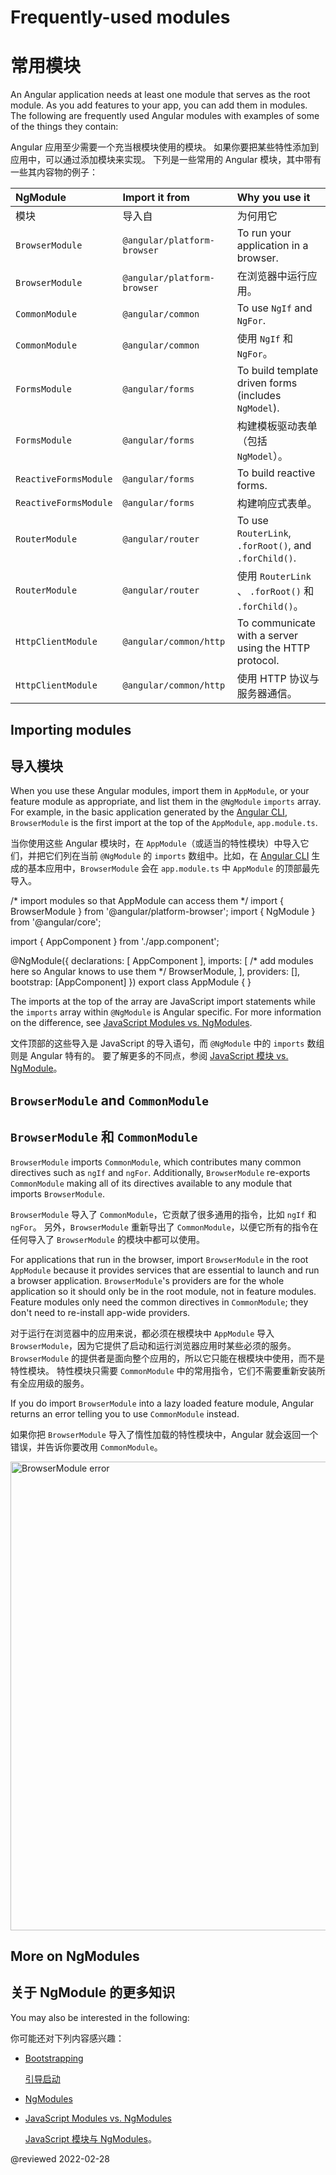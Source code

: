 # Frequently-used modules

# 常用模块

An Angular application needs at least one module that serves as the root module.
As you add features to your app, you can add them in modules.
The following are frequently used Angular modules with examples of some of the things they contain:

Angular 应用至少需要一个充当根模块使用的模块。
如果你要把某些特性添加到应用中，可以通过添加模块来实现。
下列是一些常用的 Angular 模块，其中带有一些其内容物的例子：

| NgModule | Import it from | Why you use it |
| :------- | :------------- | :------------- |
| 模块 | 导入自 | 为何用它 |
| `BrowserModule` | `@angular/platform-browser` | To run your application in a browser. |
| `BrowserModule` | `@angular/platform-browser` | 在浏览器中运行应用。 |
| `CommonModule` | `@angular/common` | To use `NgIf` and `NgFor`. |
| `CommonModule` | `@angular/common` | 使用 `NgIf` 和 `NgFor`。 |
| `FormsModule` | `@angular/forms` | To build template driven forms (includes `NgModel`). |
| `FormsModule` | `@angular/forms` | 构建模板驱动表单（包括 `NgModel`）。 |
| `ReactiveFormsModule` | `@angular/forms` | To build reactive forms. |
| `ReactiveFormsModule` | `@angular/forms` | 构建响应式表单。 |
| `RouterModule` | `@angular/router` | To use `RouterLink`, `.forRoot()`, and `.forChild()`. |
| `RouterModule` | `@angular/router` | 使用 `RouterLink` 、 `.forRoot()` 和 `.forChild()`。 |
| `HttpClientModule` | `@angular/common/http` | To communicate with a server using the HTTP protocol. |
| `HttpClientModule` | `@angular/common/http` | 使用 HTTP 协议与服务器通信。 |

## Importing modules

## 导入模块

When you use these Angular modules, import them in `AppModule`, or your feature module as appropriate, and list them in the `@NgModule` `imports` array.
For example, in the basic application generated by the [Angular CLI](cli), `BrowserModule` is the first import at the top of the `AppModule`, `app.module.ts`.

当你使用这些 Angular 模块时，在 `AppModule`（或适当的特性模块）中导入它们，并把它们列在当前 `@NgModule` 的 `imports` 数组中。比如，在 [Angular CLI](cli) 生成的基本应用中，`BrowserModule` 会在 `app.module.ts` 中 `AppModule` 的顶部最先导入。

<code-example format="typescript" language="typescript">

/* import modules so that AppModule can access them */
import { BrowserModule } from '&commat;angular/platform-browser';
import { NgModule } from '&commat;angular/core';

import { AppComponent } from './app.component';

&commat;NgModule({
  declarations: [
    AppComponent
  ],
  imports: [ /* add modules here so Angular knows to use them */
    BrowserModule,
  ],
  providers: [],
  bootstrap: [AppComponent]
})
export class AppModule { }

</code-example>

The imports at the top of the array are JavaScript import statements while the `imports` array within `@NgModule` is Angular specific.
For more information on the difference, see [JavaScript Modules vs. NgModules](guide/ngmodule-vs-jsmodule).

文件顶部的这些导入是 JavaScript 的导入语句，而 `@NgModule` 中的 `imports` 数组则是 Angular 特有的。
要了解更多的不同点，参阅 [JavaScript 模块 vs. NgModule](guide/ngmodule-vs-jsmodule)。

## `BrowserModule` and `CommonModule`

## `BrowserModule` 和 `CommonModule`

`BrowserModule` imports `CommonModule`, which contributes many common directives such as `ngIf` and `ngFor`.
Additionally, `BrowserModule` re-exports `CommonModule` making all of its directives available to any module that imports `BrowserModule`.

`BrowserModule` 导入了 `CommonModule`，它贡献了很多通用的指令，比如 `ngIf` 和 `ngFor`。
另外，`BrowserModule` 重新导出了 `CommonModule`，以便它所有的指令在任何导入了 `BrowserModule` 的模块中都可以使用。

For applications that run in the browser, import `BrowserModule` in the root `AppModule` because it provides services that are essential to launch and run a browser application.
`BrowserModule`'s providers are for the whole application so it should only be in the root module, not in feature modules.
Feature modules only need the common directives in `CommonModule`; they don't need to re-install app-wide providers.

对于运行在浏览器中的应用来说，都必须在根模块中 `AppModule` 导入 `BrowserModule`，因为它提供了启动和运行浏览器应用时某些必须的服务。`BrowserModule` 的提供者是面向整个应用的，所以它只能在根模块中使用，而不是特性模块。
特性模块只需要 `CommonModule` 中的常用指令，它们不需要重新安装所有全应用级的服务。

If you do import `BrowserModule` into a lazy loaded feature module, Angular returns an error telling you to use `CommonModule` instead.

如果你把 `BrowserModule` 导入了惰性加载的特性模块中，Angular 就会返回一个错误，并告诉你要改用 `CommonModule`。

<div class="lightbox">

<img alt="BrowserModule error" src="generated/images/guide/frequent-ngmodules/browser-module-error.gif" width=750>

</div>

## More on NgModules

## 关于 NgModule 的更多知识

You may also be interested in the following:

你可能还对下列内容感兴趣：

* [Bootstrapping](guide/bootstrapping)

  [引导启动](guide/bootstrapping)

* [NgModules](guide/ngmodules)

* [JavaScript Modules vs. NgModules](guide/ngmodule-vs-jsmodule)

  [JavaScript 模块与 NgModules](guide/ngmodule-vs-jsmodule)。

<!-- links -->

<!-- external links -->

<!-- end links -->

@reviewed 2022-02-28